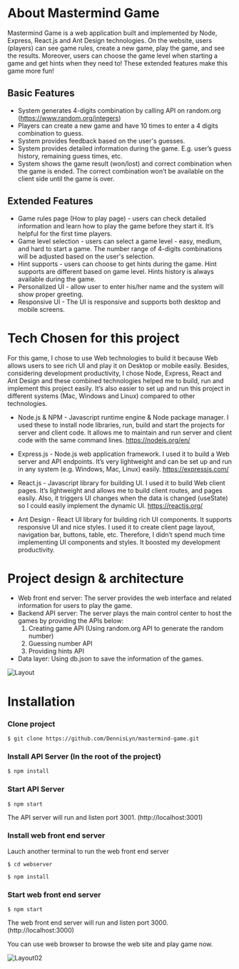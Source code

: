 # About Mastermind Game

Mastermind Game is a web application built and implemented by Node, Express, React.js and Ant Design technologies. On the website, users (players) can see game rules, create a new game, play the game, and see the results. Moreover, users can choose the game level when starting a game and get hints when they need to! These extended features make this game more fun!

  ## Basic Features
- System generates 4-digits combination by calling API on random.org (https://www.random.org/integers)
- Players can create a new game and have 10 times to enter a 4 digits combination to guess. 
- System provides feedback based on the user's guesses.
- System provides detailed information during the game. E.g. user’s guess history, remaining guess times, etc.
- System shows the game result (won/lost) and correct combination when the game is ended. The correct combination won’t be available on the client side until the game is over.

## Extended Features
- Game rules page (How to play page) - users can check detailed information and learn how to play the game before they start it. It’s helpful for the first time players.
- Game level selection - users can select a game level - easy, medium, and hard to start a game. The number range of 4-digits combinations will be adjusted based on the user's selection. 
- Hint supports - users can choose to get hints during the game. Hint supports are different based on game level. Hints history is always available during the game.
- Personalized UI - allow user to enter his/her name and the system will show proper greeting.
- Responsive UI - The UI is responsive and supports both desktop and mobile screens.

# Tech Chosen for this project
For this game, I chose to use Web technologies to build it because Web allows users to see rich UI and play it on Desktop or mobile easily. Besides, considering development productivity, I chose Node, Express, React and Ant Design and these combined technologies helped me to build, run and implement this project easily. It’s also easier to set up and run this project in different systems (Mac, Windows and Linux) compared to other technologies.

- Node.js & NPM - Javascript runtime engine & Node package manager. I used these to install node libraries, run, build and start the projects for server and client code. It allows me to maintain and run server and client code with the same command lines.
https://nodejs.org/en/

- Express.js - Node.js web application framework. I used it to build a Web server and API endpoints. It’s very lightweight and can be set up and run in any system (e.g. Windows, Mac, Linux) easily. 
https://expressjs.com/

- React.js - Javascript library for building UI. I used it to build Web client pages. It’s lightweight and allows me to build client routes, and pages easily. Also, it triggers UI changes when the data is changed (useState) so I could easily implement the dynamic UI.
https://reactjs.org/

- Ant Design - React UI library for building rich UI components. It supports responsive UI and nice styles. I used it to create client page layout, navigation bar, buttons, table, etc. Therefore, I didn’t spend much time implementing UI components and styles. It boosted my development productivity.

# Project design & architecture
- Web front end server: The server provides the web interface and related information for users to play the game.
- Backend API server: The server plays the main control center to host the games by providing the APIs below:
  1. Creating game API (Using random.org API to generate the random number)
  2. Guessing number API
  3. Providing hints API
- Data layer: Using db.json to save the information of the games.

![Layout](https://user-images.githubusercontent.com/99282632/165676819-3712e146-7567-43c8-a1c8-a4695e7ff070.jpg)

# Installation

### Clone project
```
$ git clone https://github.com/DennisLyn/mastermind-game.git
```

### Install API Server (In the root of the project)

```
$ npm install
```
### Start API Server
```
$ npm start
```
The API server will run and listen port 3001. (http://localhost:3001)

### Install web front end server
Lauch another terminal to run the web front end server
```
$ cd webserver
```
```
$ npm install
```
### Start web front end server
```
$ npm start
```
The web front end server will run and listen port 3000. (http://localhost:3000)

You can use web browser to browse the web site and play game now.

![Layout02](https://user-images.githubusercontent.com/99282632/165682514-bc0a0327-973a-440a-8a6b-6421b52cb4a3.jpg)

